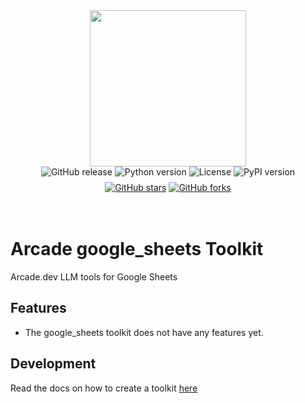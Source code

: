 <div style="display: flex; justify-content: center; align-items: center;">
  <img
    src="https://docs.arcade.dev/images/logo/arcade-logo.png"
    style="width: 250px;"
  >
</div>

<div style="display: flex; justify-content: center; align-items: center; margin-bottom: 8px;">
  <img src="https://img.shields.io/github/v/release/Arcade/google_sheets" alt="GitHub release" style="margin: 0 2px;">
  <img src="https://img.shields.io/badge/python-3.10+-blue.svg" alt="Python version" style="margin: 0 2px;">
  <img src="https://img.shields.io/badge/license-MIT-green.svg" alt="License" style="margin: 0 2px;">
  <img src="https://img.shields.io/pypi/v/arcade_google_sheets" alt="PyPI version" style="margin: 0 2px;">
</div>
<div style="display: flex; justify-content: center; align-items: center;">
  <a href="https://github.com/Arcade/google_sheets" target="_blank">
    <img src="https://img.shields.io/github/stars/Arcade/google_sheets" alt="GitHub stars" style="margin: 0 2px;">
  </a>
  <a href="https://github.com/Arcade/google_sheets/fork" target="_blank">
    <img src="https://img.shields.io/github/forks/Arcade/google_sheets" alt="GitHub forks" style="margin: 0 2px;">
  </a>
</div>


<br>
<br>

# Arcade google_sheets Toolkit
Arcade.dev LLM tools for Google Sheets
## Features

- The google_sheets toolkit does not have any features yet.

## Development

Read the docs on how to create a toolkit [here](https://docs.arcade.dev/home/build-tools/create-a-toolkit)
